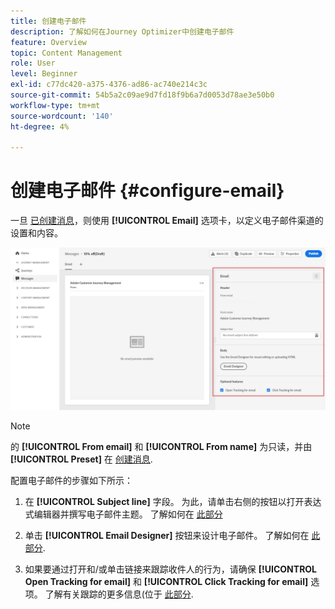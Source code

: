 ```yaml
---
title: 创建电子邮件
description: 了解如何在Journey Optimizer中创建电子邮件
feature: Overview
topic: Content Management
role: User
level: Beginner
exl-id: c77dc420-a375-4376-ad86-ac740e214c3c
source-git-commit: 54b5a2c09ae9d7fd18f9b6a7d0053d78ae3e50b0
workflow-type: tm+mt
source-wordcount: '140'
ht-degree: 4%

---
```


# 创建电子邮件 {#configure-email}

一旦 [已创建消息](create-message.md)，则使用 **[!UICONTROL Email]** 选项卡，以定义电子邮件渠道的设置和内容。

![](assets/emails-configuration.png)

>[!NOTE]
>
>的 **[!UICONTROL From email]** 和 **[!UICONTROL From name]** 为只读，并由 **[!UICONTROL Preset]** 在 [创建消息](create-message.md).

配置电子邮件的步骤如下所示：

1. 在 **[!UICONTROL Subject line]** 字段。 为此，请单击右侧的按钮以打开表达式编辑器并撰写电子邮件主题。 了解如何在 [此部分](personalization/personalize.md)

1. 单击 **[!UICONTROL Email Designer]** 按钮来设计电子邮件。 了解如何在 [此部分](design-emails.md).

1. 如果要通过打开和/或单击链接来跟踪收件人的行为，请确保 **[!UICONTROL Open Tracking for email]** 和 **[!UICONTROL Click Tracking for email]** 选项。 了解有关跟踪的更多信息(位于 [此部分](message-tracking.md).
